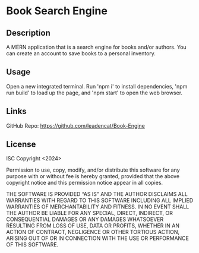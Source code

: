 # Book Search Engine

## Description
A MERN application that is a search engine for books and/or authors. You can create an account to save books to a personal inventory.

## Usage
Open a new integrated terminal. Run 'npm i' to install dependencies, 'npm run build' to load up the page, and 'npm start' to open the web browser.

## Links 
GitHub Repo: https://github.com/leadencat/Book-Engine 

## License
ISC
Copyright <2024> <Taylor McKinney>

Permission to use, copy, modify, and/or distribute this software for any purpose with or without fee is hereby granted, provided that the above copyright notice and this permission notice appear in all copies.

THE SOFTWARE IS PROVIDED “AS IS” AND THE AUTHOR DISCLAIMS ALL WARRANTIES WITH REGARD TO THIS SOFTWARE INCLUDING ALL IMPLIED WARRANTIES OF MERCHANTABILITY AND FITNESS. IN NO EVENT SHALL THE AUTHOR BE LIABLE FOR ANY SPECIAL, DIRECT, INDIRECT, OR CONSEQUENTIAL DAMAGES OR ANY DAMAGES WHATSOEVER RESULTING FROM LOSS OF USE, DATA OR PROFITS, WHETHER IN AN ACTION OF CONTRACT, NEGLIGENCE OR OTHER TORTIOUS ACTION, ARISING OUT OF OR IN CONNECTION WITH THE USE OR PERFORMANCE OF THIS SOFTWARE.